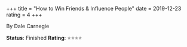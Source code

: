 +++
title = "How to Win Friends & Influence People"
date = 2019-12-23
rating = 4
+++

By Dale Carnegie

**Status**: Finished
**Rating**: ⭐⭐⭐⭐ 